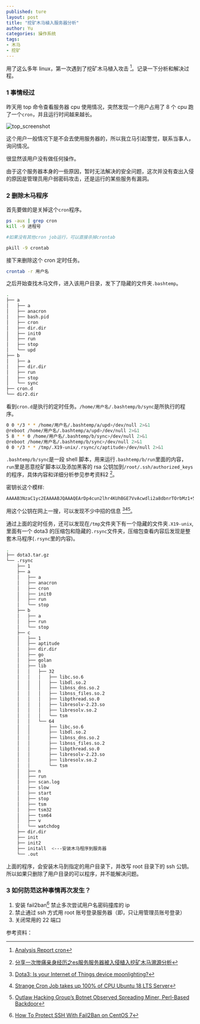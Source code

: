 ```yaml
---
published: ture
layout: post
title: "挖矿木马植入服务器分析"
author: Yu
categories: 操作系统
tags:
- 木马
- 挖矿
---
```


用了这么多年 linux，第一次遇到了挖矿木马植入攻击 [^1]。记录一下分析和解决过程。

### 1 事情经过

昨天用 top 命令查看服务器 cpu 使用情况，突然发现一个用户占用了 8 个 cpu 跑了一个`cron`，并且运行时间越来越长。

![top_screenshot](https://i.imgur.com/8bioErQ.png)

这个用户一般情况下是不会去使用服务器的，所以我立马引起警觉，联系当事人，询问情况。

很显然该用户没有做任何操作。

由于这个服务器本身的一些原因，暂时无法解决的安全问题，这次并没有查出入侵的原因是管理员用户弱密码攻击，还是运行的某些服务有漏洞。

### 2 删除木马程序

首先要做的是关掉这个`cron`程序。

```bash
ps -aux | grep cron
kill -9 进程号

#如果没有其他cron job运行，可以直接杀掉crontab

pkill -9 crontab
```

接下来删除这个 cron 定时任务。

```bash
crontab -r 用户名
```


之后开始查找木马文件，进入该用户目录，发下了隐藏的文件夹`.bashtemp`。


```bash
.
├── a
│   ├── a
│   ├── anacron
│   ├── bash.pid
│   ├── cron
│   ├── dir.dir
│   ├── init0
│   ├── run
│   ├── stop
│   └── upd
├── b
│   ├── a
│   ├── dir.dir
│   ├── run
│   ├── stop
│   └── sync
├── cron.d
└── dir2.dir
```

看到`cron.d`是执行的定时任务。`/home/用户名/.bashtemp/b/sync`是所执行的程序。

```bash
0 0 */3 * * /home/用户名/.bashtemp/a/upd>/dev/null 2>&1
@reboot /home/用户名/.bashtemp/a/upd>/dev/null 2>&1
5 8 * * 0 /home/用户名/.bashtemp/b/sync>/dev/null 2>&1
@reboot /home/用户名/.bashtemp/b/sync>/dev/null 2>&1  
0 0 */3 * * /tmp/.X19-unix/.rsync/c/aptitude>/dev/null 2>&1
```

`.bashtemp/b/sync`是一段 shell 脚本，用来运行`.bashtemp/b/run`里面的内容，`run`里是恶意挖矿脚本以及添加黑客的 rsa 公钥加到`/root/.ssh/authorized_keys`的程序，具体内容和详细分析参见参考资料2 [^2]。

密钥长这个模样:

```bash
AAAAB3NzaC1yc2EAAAABJQAAAQEArDp4cun2lhr4KUhBGE7VvAcwdli2a8dbnrTOrbMz1+5O73fcBOx8NVbUT0bUanUV9tJ2/9p7+vD0EpZ3Tz/+0kX34uAx1RV/75GVOmNx+9EuWOnvNoaJe0QXxziIg9eLBHpgLMuakb5+BgTFB+rKJAw9u9FSTDengvS8hX1kNFS4Mjux0hJOK8rvcEmPecjdySYMb66nylAKGwCEE6WEQHmd1mUPgHwGQ0hWCwsQk13yCGPK5w6hYp5zYkFnvlC8hGmd4Ww+u97k6pfTGTUbJk14ujvcD9iUKQTTWYYjIIu5PmUux5bsZ0R4WFwdIe6+i6rBLAsPKgAySVKPRK+oRw== mdrfckr
```

用这个公钥在网上一搜，可以发现不少中招的信息 [^3][^4][^5]。

通过上面的定时任务，还可以发现在`/tmp`文件夹下有一个隐藏的文件夹`.X19-unix`, 里面有一个 dota3 的压缩包和隐藏的`.rsync`文件夹，压缩包查看内容后发现是整套木马程序(`.rsync`里的内容)。

```bash
.
├── dota3.tar.gz
└── .rsync
    ├── 1
    ├── a
    │   ├── a
    │   ├── anacron
    │   ├── cron
    │   ├── init0
    │   ├── run
    │   └── stop
    ├── b
    │   ├── a
    │   ├── run
    │   └── stop
    ├── c
    │   ├── 1
    │   ├── aptitude
    │   ├── dir.dir
    │   ├── go
    │   ├── golan
    │   ├── lib
    │   │   ├── 32
    │   │   │   ├── libc.so.6
    │   │   │   ├── libdl.so.2
    │   │   │   ├── libnss_dns.so.2
    │   │   │   ├── libnss_files.so.2
    │   │   │   ├── libpthread.so.0
    │   │   │   ├── libresolv-2.23.so
    │   │   │   ├── libresolv.so.2
    │   │   │   └── tsm
    │   │   └── 64
    │   │       ├── libc.so.6
    │   │       ├── libdl.so.2
    │   │       ├── libnss_dns.so.2
    │   │       ├── libnss_files.so.2
    │   │       ├── libpthread.so.0
    │   │       ├── libresolv-2.23.so
    │   │       ├── libresolv.so.2
    │   │       └── tsm
    │   ├── n
    │   ├── run
    │   ├── scan.log
    │   ├── slow
    │   ├── start
    │   ├── stop
    │   ├── tsm
    │   ├── tsm32
    │   ├── tsm64
    │   ├── v
    │   └── watchdog
    ├── dir.dir
    ├── init
    ├── init2
    ├── initall  <---安装木马程序到服务器
    └── .out
```

上面的程序，会安装木马到指定的用户目录下，并改写 root 目录下的 ssh 公钥。所以如果只删除了用户目录的可以程序，并不能解决问题。

### 3 如何防范这种事情再次发生？

1. 安装 fail2ban[^6] 禁止多次尝试用户名密码撞库的 ip
2. 禁止通过 ssh 方式用 root 账号登录服务器（即，只让用管理员账号登录）
3. 关闭常用的 22 端口


参考资料：

[^1]: [Analysis Report cron](https://www.joesandbox.com/analysis/202041/0/html)

[^2]: [分享一次惨痛亲身经历之es服务服务器被入侵植入挖矿木马溯源分析](http://m.lanhusoft.com/Article/745.html)

[^3]: [Dota3: Is your Internet of Things device moonlighting?](https://blogs.juniper.net/en-us/threat-research/dota3-is-your-internet-of-things-device-moonlighting)

[^4]: [Strange Cron Job takes up 100% of CPU Ubuntu 18 LTS Server](https://askubuntu.com/questions/1161003/strange-cron-job-takes-up-100-of-cpu-ubuntu-18-lts-server)

[^5]: [Outlaw Hacking Group’s Botnet Observed Spreading Miner, Perl-Based Backdoor](https://blog.trendmicro.com/trendlabs-security-intelligence/outlaw-hacking-groups-botnet-observed-spreading-miner-perl-based-backdoor/)

[^6]: [How To Protect SSH With Fail2Ban on CentOS 7](https://www.digitalocean.com/community/tutorials/how-to-protect-ssh-with-fail2ban-on-centos-7)


